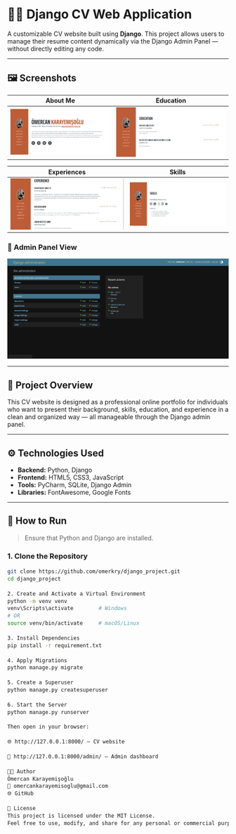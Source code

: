 # 🧑‍💼 Django CV Web Application

A customizable CV website built using **Django**. This project allows users to manage their resume content dynamically via the Django Admin Panel — without directly editing any code.

---

## 🖼️ Screenshots

| About Me | Education |
|----------|-----------|
| ![](sshots/aboutme.png) | ![](sshots/education.png) |

| Experiences | Skills |
|-------------|--------|
| ![](sshots/experiences.png) | ![](sshots/skills.png) |

### 🔐 Admin Panel View
![Admin Panel](sshots/admin.png)

---

## 📌 Project Overview

This CV website is designed as a professional online portfolio for individuals who want to present their background, skills, education, and experience in a clean and organized way — all manageable through the Django admin panel.

---

## ⚙️ Technologies Used

- **Backend:** Python, Django
- **Frontend:** HTML5, CSS3, JavaScript
- **Tools:** PyCharm, SQLite, Django Admin
- **Libraries:** FontAwesome, Google Fonts

---

## 🚀 How to Run

> Ensure that Python and Django are installed.

### 1. Clone the Repository

```bash
git clone https://github.com/omerkry/django_project.git
cd django_project

2. Create and Activate a Virtual Environment
python -m venv venv
venv\Scripts\activate        # Windows
# OR
source venv/bin/activate     # macOS/Linux

3. Install Dependencies
pip install -r requirement.txt

4. Apply Migrations
python manage.py migrate

5. Create a Superuser
python manage.py createsuperuser

6. Start the Server
python manage.py runserver

Then open in your browser:

🌐 http://127.0.0.1:8000/ – CV website

🔐 http://127.0.0.1:8000/admin/ – Admin dashboard

👨‍💻 Author
Ömercan Karayemişoğlu
📧 omercankarayemisoglu@gmail.com
🌐 GitHub

📜 License
This project is licensed under the MIT License.
Feel free to use, modify, and share for any personal or commercial purpose.
